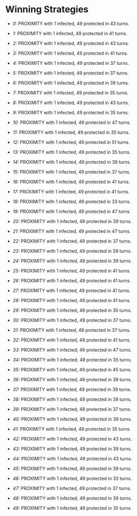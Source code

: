 # Winning Strategies

* _0:_ PROXIMITY with 1 infected, 49 protected in 43 turns.


* _1:_ PROXIMITY with 1 infected, 49 protected in 41 turns.


* _2:_ PROXIMITY with 1 infected, 49 protected in 43 turns.


* _3:_ PROXIMITY with 1 infected, 49 protected in 41 turns.


* _4:_ PROXIMITY with 1 infected, 49 protected in 37 turns.


* _5:_ PROXIMITY with 1 infected, 49 protected in 37 turns.


* _6:_ PROXIMITY with 1 infected, 49 protected in 39 turns.


* _7:_ PROXIMITY with 1 infected, 49 protected in 35 turns.


* _8:_ PROXIMITY with 1 infected, 49 protected in 43 turns.


* _9:_ PROXIMITY with 1 infected, 49 protected in 35 turns.


* _10:_ PROXIMITY with 1 infected, 49 protected in 47 turns.


* _11:_ PROXIMITY with 1 infected, 49 protected in 35 turns.


* _12:_ PROXIMITY with 1 infected, 49 protected in 51 turns.


* _13:_ PROXIMITY with 1 infected, 49 protected in 35 turns.


* _14:_ PROXIMITY with 1 infected, 49 protected in 39 turns.


* _15:_ PROXIMITY with 1 infected, 49 protected in 37 turns.


* _16:_ PROXIMITY with 1 infected, 49 protected in 41 turns.


* _17:_ PROXIMITY with 1 infected, 49 protected in 41 turns.


* _18:_ PROXIMITY with 1 infected, 49 protected in 33 turns.


* _19:_ PROXIMITY with 1 infected, 49 protected in 47 turns.


* _20:_ PROXIMITY with 1 infected, 49 protected in 39 turns.


* _21:_ PROXIMITY with 1 infected, 49 protected in 47 turns.


* _22:_ PROXIMITY with 1 infected, 49 protected in 37 turns.


* _23:_ PROXIMITY with 1 infected, 49 protected in 39 turns.


* _24:_ PROXIMITY with 1 infected, 49 protected in 39 turns.


* _25:_ PROXIMITY with 1 infected, 49 protected in 41 turns.


* _26:_ PROXIMITY with 1 infected, 49 protected in 41 turns.


* _27:_ PROXIMITY with 1 infected, 49 protected in 41 turns.


* _28:_ PROXIMITY with 1 infected, 49 protected in 41 turns.


* _29:_ PROXIMITY with 1 infected, 49 protected in 35 turns.


* _30:_ PROXIMITY with 1 infected, 49 protected in 37 turns.


* _31:_ PROXIMITY with 1 infected, 49 protected in 37 turns.


* _32:_ PROXIMITY with 1 infected, 49 protected in 41 turns.


* _33:_ PROXIMITY with 1 infected, 49 protected in 47 turns.


* _34:_ PROXIMITY with 1 infected, 49 protected in 35 turns.


* _35:_ PROXIMITY with 1 infected, 49 protected in 45 turns.


* _36:_ PROXIMITY with 1 infected, 49 protected in 39 turns.


* _37:_ PROXIMITY with 1 infected, 49 protected in 39 turns.


* _38:_ PROXIMITY with 1 infected, 49 protected in 39 turns.


* _39:_ PROXIMITY with 1 infected, 49 protected in 37 turns.


* _40:_ PROXIMITY with 1 infected, 49 protected in 39 turns.


* _41:_ PROXIMITY with 1 infected, 49 protected in 35 turns.


* _42:_ PROXIMITY with 1 infected, 49 protected in 43 turns.


* _43:_ PROXIMITY with 1 infected, 49 protected in 39 turns.


* _44:_ PROXIMITY with 1 infected, 49 protected in 43 turns.


* _45:_ PROXIMITY with 1 infected, 49 protected in 39 turns.


* _46:_ PROXIMITY with 1 infected, 49 protected in 33 turns.


* _47:_ PROXIMITY with 1 infected, 49 protected in 37 turns.


* _48:_ PROXIMITY with 1 infected, 49 protected in 39 turns.


* _49:_ PROXIMITY with 1 infected, 49 protected in 35 turns.


